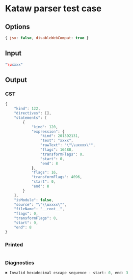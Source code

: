 # Kataw parser test case

## Options

`````js
{ jsx: false, disableWebCompat: true }
`````

## Input

`````js
"\uxxxx"
`````

## Output

### CST

```javascript
{
    "kind": 122,
    "directives": [],
    "statements": [
        {
            "kind": 120,
            "expression": {
                "kind": 201392131,
                "text": "xxxx",
                "rawText": "\"\\uxxxx\"",
                "flags": 16480,
                "transformFlags": 0,
                "start": 0,
                "end": 8
            },
            "flags": 16,
            "transformFlags": 4096,
            "start": 0,
            "end": 8
        }
    ],
    "isModule": false,
    "source": "\"\\uxxxx\"",
    "fileName": "__root__",
    "flags": 0,
    "transformFlags": 0,
    "start": 0,
    "end": 8
}
```

### Printed

```javascript

```

### Diagnostics

```javascript
✖ Invalid hexadecimal escape sequence - start: 0, end: 3

```

